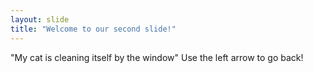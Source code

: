 ```yaml
---
layout: slide
title: "Welcome to our second slide!"
---
```

"My cat is cleaning itself by the window"
Use the left arrow to go back!
